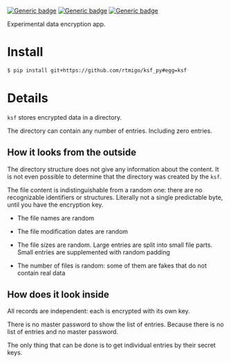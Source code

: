 [![Generic badge](https://img.shields.io/badge/Status-Experimental-red.svg)](#)
[![Generic badge](https://img.shields.io/badge/Python-3.7+-blue.svg)](#)
[![Generic badge](https://img.shields.io/badge/OS-Linux%20|%20macOS%20|%20Windows-blue.svg)](#)

Experimental data encryption app.

# Install

``` bash
$ pip install git+https://github.com/rtmigo/ksf_py#egg=ksf
```

# Details

`ksf` stores encrypted data in a directory.

The directory can contain any number of entries. Including zero entries.

## How it looks from the outside

The directory structure does not give any information about the content. It is
not even possible to determine that the directory was created by the `ksf`.

The file content is indistinguishable from a random one: there are no
recognizable identifiers or structures. Literally not a single predictable byte,
until you have the encryption key.

- The file names are random

- The file modification dates are random

- The file sizes are random. Large entries are split into small file parts.
  Small entries are supplemented with random padding

- The number of files is random: some of them are fakes that do not contain real
  data

## How does it look inside

All records are independent: each is encrypted with its own key.

There is no master password to show the list of entries. Because there is no
list of entries and no master password.

The only thing that can be done is to get individual entries by their secret
keys.
